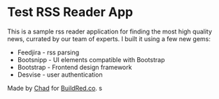 # Test RSS Reader App

This is a sample rss reader application for finding the most high quality news, currated by our team of experts. I built it using a few new gems: 
* Feedjira - rss parsing
* Bootsnipp - UI elements compatible with Bootstrap
* Bootstrap - Frontend design framework
* Desvise - user authentication

Made by [Chad](https://twitter.com/chadpflores) for [BuildRed.co](http://buildred.co/). s
